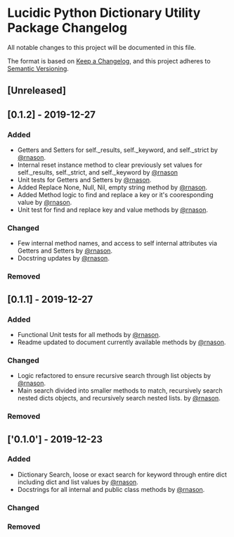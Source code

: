 # Lucidic Python Dictionary Utility Package Changelog

All notable changes to this project will be documented in this file.

The format is based on [Keep a Changelog](https://keepachangelog.com/en/1.0.0/),
and this project adheres to [Semantic Versioning](https://semver.org/spec/v2.0.0.html).

## [Unreleased]

## [0.1.2] - 2019-12-27

### Added

- Getters and Setters for self._results, self._keyword, and self._strict by [@rnason](https://github.com/rnason).
- Internal reset instance method to clear previously set values for self._results, self._strict, and self._keyword by [@rnason](https://github.com/rnason)
- Unit tests for Getters and Setters by [@rnason](https://github.com/rnason).
- Added Replace None, Null, Nil, empty string method by [@rnason](https://github.com/rnason).
- Added Method logic to find and replace a key or it's cooresponding value by [@rnason](https://github.com/rnason).
- Unit test for find and replace key and value methods by [@rnason](https://github.com/rnason).

### Changed

- Few internal method names, and access to self internal attributes via Getters and Setters by [@rnason](https://github.com/rnason).
- Docstring updates by [@rnason](https://github.com/rnason).

### Removed

<!-- markdownlint-disable MD024 -->
## [0.1.1] - 2019-12-27

### Added

- Functional Unit tests for all methods by [@rnason](https://github.com/rnason).
- Readme updated to document currently available methods by [@rnason](https://github.com/rnason).

### Changed

- Logic refactored to ensure recursive search through list objects by [@rnason](https://github.com/rnason).
- Main search divided into smaller methods to match, recursively search nested dicts objects, and recursively search nested lists. by [@rnason](https://github.com/rnason).

### Removed

<!-- markdownlint-disable MD024 -->
## ['0.1.0'] - 2019-12-23

### Added

- Dictionary Search, loose or exact search for keyword through entire dict including dict and list values by [@rnason](https://github.com/rnason).
- Docstrings for all internal and public class methods by [@rnason](https://github.com/rnason).

### Changed

### Removed
